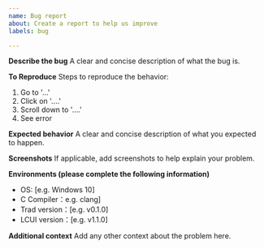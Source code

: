 ```yaml
---
name: Bug report
about: Create a report to help us improve
labels: bug

---
```


**Describe the bug**
A clear and concise description of what the bug is.

**To Reproduce**
Steps to reproduce the behavior:
1. Go to '...'
2. Click on '....'
3. Scroll down to '....'
4. See error

**Expected behavior**
A clear and concise description of what you expected to happen.

**Screenshots**
If applicable, add screenshots to help explain your problem.

**Environments (please complete the following information)**
- OS: [e.g. Windows 10]
- C Compiler：e.g. clang]
- Trad version：[e.g. v0.1.0]
- LCUI version：[e.g. v1.1.0]

**Additional context**
Add any other context about the problem here.
